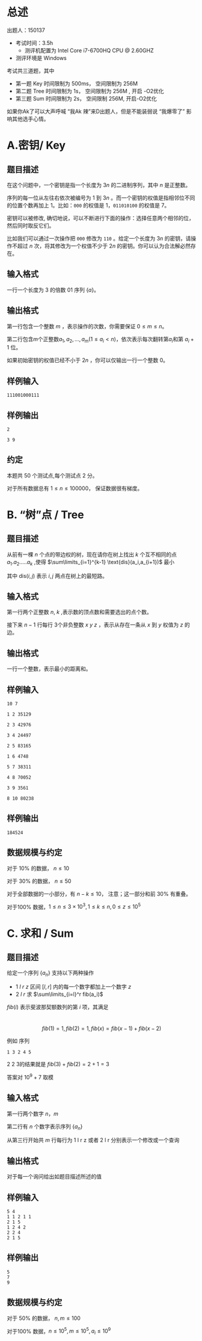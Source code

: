 
# 总述

出题人：150137

* 考试时间：3.5h
  * 测评机配置为 Intel Core i7-6700HQ CPU @ 2.60GHZ
* 测评环境是 Windows

考试共三道题，其中

* 第一题 Key 时间限制为 500ms， 空间限制为 256M
* 第二题 Tree 时间限制为 1s， 空间限制为 256M , 开启 -O2优化
* 第三题 Sum 时间限制为 2s， 空间限制 256M,  开启-O2优化

如果你Ak了可以大声呼喊 “我Ak 辣”来D出题人，但是不能装弱说 “我爆零了” 影响其他选手心情。

# A.密钥/ Key

## 题目描述

在这个问题中，一个密钥是指一个长度为 $3n$ 的二进制序列，其中 $n$ 是正整数。

序列的每一位从左往右依次被编号为 $1$ 到 $3n$ 。而一个密钥的权值是指相邻位不同的位置个数再加上 $1$。比如：`000` 的权值是 $1$，`011010100` 的权值是 $7$。

密钥可以被修改, 确切地说，可以不断进行下面的操作：选择任意两个相邻的位，然后同时取反它们。

比如我们可以通过一次操作把 `000` 修改为 `110` 。给定一个长度为 $3n$ 的密钥，请操作不超过 $n$ 次，将其修改为一个权值不少于 $2n$ 的密钥。你可以认为合法解必然存在。

## 输入格式

一行一个长度为 $3$ 的倍数 01 序列 $\{a\}$。

## 输出格式

第一行包含一个整数 $m$ ，表示操作的次数，你需要保证 $0\leq m\leq n$。

第二行包含$m$个正整数$a_1,a_2,...,a_m(1\leq a_i<n)$，依次表示每次翻转第$a_i$和第 $a_i+1$ 位。

如果初始密钥的权值已经不小于 $2n$ ，你可以仅输出一行一个整数 $0$。

## 样例输入

```text
111001000111
```

## 样例输出

``` text
2

3 9
```

## 约定 

本题共 50 个测试点,每个测试点 2 分。

对于所有数据总有 $1\leq n\leq 100000$， 保证数据很有梯度。



















# B. “树”点  / Tree

## 题目描述

从前有一棵 $n$ 个点的带边权的树，现在请你在树上找出 $k$ 个互不相同的点 $a_1.a_2.\dots.a_k$ ,使得 $\sum\limits_{i=1}^{k-1} \text{dis}(a_i,a_{i+1})$ 最小

其中 $\text{dis}(i,j)$ 表示 $i,j$ 两点在树上的最短路。

## 输入格式

第一行两个正整数 $n$, $k$ ,表示数的顶点数和需要选出的点个数。

接下来 $n-1$ 行每行 $3$个非负整数 $x$ $y$ $z$ ，表示从存在一条从 $x$ 到 $y$ 权值为 $z$ 的边。



## 输出格式

一行一个整数，表示最小的距离和。

## 样例输入

```
10 7

1 2 35129

2 3 42976

3 4 24497

2 5 83165

1 6 4748

5 7 38311

4 8 70052

3 9 3561

8 10 80238
```



## 样例输出

```
184524
```

## 数据规模与约定



对于 $10\%$ 的数据，  $n \leq 10$

对于 $30\%$ 的数据， $n \leq 50$

对于全部数据的一小部分，有 $n - k \leq 10$， 注意；这一部分和前 $30\%$ 有重叠。

对于$100\%$ 数据，$1 \leq n \le 3\times 10^3,1 \leq  k \leq n, 0 \leq z \leq 10^5$ 


















# C. 求和  / Sum

## 题目描述

给定一个序列 $\{a_n\}$ 支持以下两种操作

* 1  $l$   $r$  $z$ 区间 $[l,r]$ 内的每一个数字都加上一个数字 $z$
* 2  $l$  $r$    求 $\sum\limits_{i=l}^r fib(a_i)$

$fib(i)$ 表示斐波那契额数列的第 $i$ 项，其满足 

​					$$fib(1) = 1, fib(2) = 1, fib(x) = fib(x-1)+fib(x-2)$$

例如 序列

 ```
1 3 2 4 5 
 ```

2 2 3的结果就是  $fib(3)+fib(2)=2+1=3$

答案对 $10^9+7$ 取模

## 输入格式

第一行两个数字 $n， m$

第二行有 $n$ 个数字表示序列 $\{a_n\}$

从第三行开始共 $m$ 行每行为 1 l r z 或者 2 l r 分别表示一个修改或一个查询



## 输出格式

对于每一个询问给出如题目描述所述的值

## 样例输入

```
5 4
1 1 2 1 1
2 1 5
1 2 4 2
2 2 4
2 1 5
```



## 样例输出

```
5
7
9
```

## 数据规模与约定



对于 $50\%$ 的数据，  $n,m \leq 100$

对于$100\%$ 数据，$n \le 10^5, m \le 10^5, a_i \le 10^9$ 


